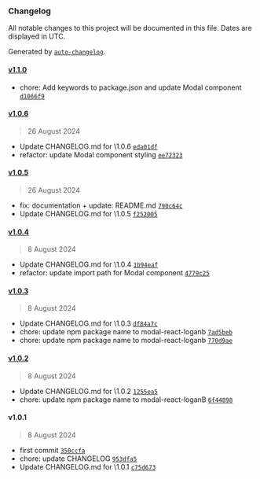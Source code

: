 ### Changelog

All notable changes to this project will be documented in this file. Dates are displayed in UTC.

Generated by [`auto-changelog`](https://github.com/CookPete/auto-changelog).

#### [v1.1.0](https://github.com/Fooxeek/modal-package-react/compare/v1.0.6...v1.1.0)

- chore: Add keywords to package.json and update Modal component [`d1066f9`](https://github.com/Fooxeek/modal-package-react/commit/d1066f95068264dd2b64018e4fd5da84b6b2c315)

#### [v1.0.6](https://github.com/Fooxeek/modal-package-react/compare/v1.0.5...v1.0.6)

> 26 August 2024

- Update CHANGELOG.md for \1.0.6 [`eda01df`](https://github.com/Fooxeek/modal-package-react/commit/eda01dfc5dbb6a944fa5e834f9e1d9166f26db3a)
- refactor: update Modal component styling [`ee72323`](https://github.com/Fooxeek/modal-package-react/commit/ee72323c72fd4d01023a082aff3a48310a48a043)

#### [v1.0.5](https://github.com/Fooxeek/modal-package-react/compare/v1.0.4...v1.0.5)

> 26 August 2024

- fix: documentation + update: README.md [`790c64c`](https://github.com/Fooxeek/modal-package-react/commit/790c64c728470d912f90ad552d9162cb3191938d)
- Update CHANGELOG.md for \1.0.5 [`f252005`](https://github.com/Fooxeek/modal-package-react/commit/f2520051bbebb876333dad47f129785256327a51)

#### [v1.0.4](https://github.com/Fooxeek/modal-package-react/compare/v1.0.3...v1.0.4)

> 8 August 2024

- Update CHANGELOG.md for \1.0.4 [`1b94eaf`](https://github.com/Fooxeek/modal-package-react/commit/1b94eaf97f4c2fc96bb714fbb709458d96828d11)
- refactor: update import path for Modal component [`4779c25`](https://github.com/Fooxeek/modal-package-react/commit/4779c25bc5687357691b1e087f679d1a4c619088)

#### [v1.0.3](https://github.com/Fooxeek/modal-package-react/compare/v1.0.2...v1.0.3)

> 8 August 2024

- Update CHANGELOG.md for \1.0.3 [`df84a7c`](https://github.com/Fooxeek/modal-package-react/commit/df84a7ce825bc8b3ac5ccd3ae7043f8f0f0dbf0b)
- chore: update npm package name to modal-react-loganb [`7ad5beb`](https://github.com/Fooxeek/modal-package-react/commit/7ad5bebb118622ebe71c149de393dea9464deb19)
- chore: update npm package name to modal-react-loganb [`770d9ae`](https://github.com/Fooxeek/modal-package-react/commit/770d9ae58ac107f7d5be7cbdd542caa0de51e220)

#### [v1.0.2](https://github.com/Fooxeek/modal-package-react/compare/v1.0.1...v1.0.2)

> 8 August 2024

- Update CHANGELOG.md for \1.0.2 [`1255ea5`](https://github.com/Fooxeek/modal-package-react/commit/1255ea5169dbd6e21da6c665062ec4dd37f4f4d4)
- chore: update npm package name to modal-react-loganB [`6f44898`](https://github.com/Fooxeek/modal-package-react/commit/6f448987eaca09213473867cbf3ddd8ffc501db7)

#### v1.0.1

> 8 August 2024

- first commit [`350ccfa`](https://github.com/Fooxeek/modal-package-react/commit/350ccfa624e7e6ae58ec69197a35cc6dd1d7a2e4)
- chore: update CHANGELOG [`953dfa5`](https://github.com/Fooxeek/modal-package-react/commit/953dfa5512d16f496fd9be039c28ffc1a9970dce)
- Update CHANGELOG.md for \1.0.1 [`c75d673`](https://github.com/Fooxeek/modal-package-react/commit/c75d67390081a4494d51ee9dbaa912697139888f)
